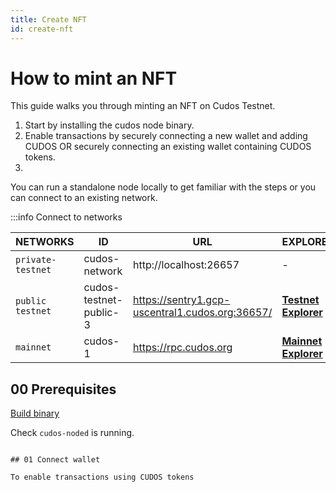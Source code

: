 ```yaml
---
title: Create NFT
id: create-nft
---
```


# How to mint an NFT

This guide walks you through minting an NFT on Cudos Testnet. 

1. Start by installing the cudos node binary.
2. Enable transactions by securely connecting a new wallet and adding CUDOS 
    OR securely connecting an existing wallet containing CUDOS tokens.
3. 

You can run a standalone node locally to get familiar with the steps or you can connect to an existing network. 

:::info Connect to networks 

NETWORKS|ID |URL |EXPLORER
---|---- |---- |---
`private-testnet`|cudos-network |http://localhost:26657 |-
`public testnet`| cudos-testnet-public-3 |https://sentry1.gcp-uscentral1.cudos.org:36657/ |[**Testnet Explorer**](https://explorer.testnet.cudos.org/)
`mainnet`| cudos-1     | https://rpc.cudos.org |[**Mainnet Explorer**](https://explorer.cudos.org/)









## 00 Prerequisites 

[Build binary](/docs/build/build-binary-go) 

Check `cudos-noded` is running. 



```
 
## 01 Connect wallet 

To enable transactions using CUDOS tokens







